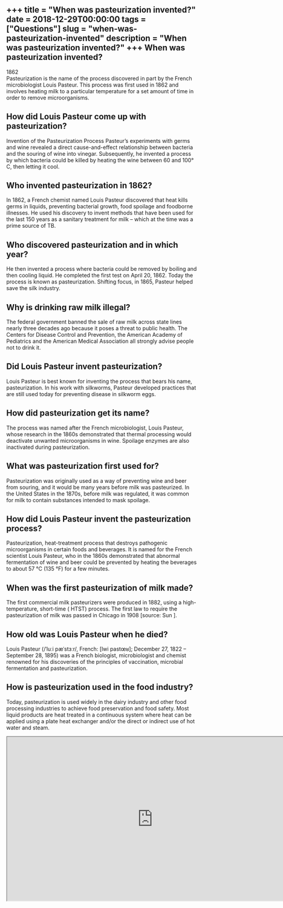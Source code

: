 +++
title = "When was pasteurization invented?"
date = 2018-12-29T00:00:00
tags = ["Questions"]
slug = "when-was-pasteurization-invented"
description = "When was pasteurization invented?"
+++
When was pasteurization invented?
---------------------------------

1862  
Pasteurization is the name of the process discovered in part by the French microbiologist Louis Pasteur. This process was first used in 1862 and involves heating milk to a particular temperature for a set amount of time in order to remove microorganisms.

How did Louis Pasteur come up with pasteurization?
--------------------------------------------------

Invention of the Pasteurization Process Pasteur’s experiments with germs and wine revealed a direct cause-and-effect relationship between bacteria and the souring of wine into vinegar. Subsequently, he invented a process by which bacteria could be killed by heating the wine between 60 and 100° C, then letting it cool.

Who invented pasteurization in 1862?
------------------------------------

In 1862, a French chemist named Louis Pasteur discovered that heat kills germs in liquids, preventing bacterial growth, food spoilage and foodborne illnesses. He used his discovery to invent methods that have been used for the last 150 years as a sanitary treatment for milk – which at the time was a prime source of TB.

Who discovered pasteurization and in which year?
------------------------------------------------

He then invented a process where bacteria could be removed by boiling and then cooling liquid. He completed the first test on April 20, 1862. Today the process is known as pasteurization. Shifting focus, in 1865, Pasteur helped save the silk industry.

Why is drinking raw milk illegal?
---------------------------------

The federal government banned the sale of raw milk across state lines nearly three decades ago because it poses a threat to public health. The Centers for Disease Control and Prevention, the American Academy of Pediatrics and the American Medical Association all strongly advise people not to drink it.

Did Louis Pasteur invent pasteurization?
----------------------------------------

Louis Pasteur is best known for inventing the process that bears his name, pasteurization. In his work with silkworms, Pasteur developed practices that are still used today for preventing disease in silkworm eggs.

How did pasteurization get its name?
------------------------------------

The process was named after the French microbiologist, Louis Pasteur, whose research in the 1860s demonstrated that thermal processing would deactivate unwanted microorganisms in wine. Spoilage enzymes are also inactivated during pasteurization.

What was pasteurization first used for?
---------------------------------------

Pasteurization was originally used as a way of preventing wine and beer from souring, and it would be many years before milk was pasteurized. In the United States in the 1870s, before milk was regulated, it was common for milk to contain substances intended to mask spoilage.

How did Louis Pasteur invent the pasteurization process?
--------------------------------------------------------

Pasteurization, heat-treatment process that destroys pathogenic microorganisms in certain foods and beverages. It is named for the French scientist Louis Pasteur, who in the 1860s demonstrated that abnormal fermentation of wine and beer could be prevented by heating the beverages to about 57 °C (135 °F) for a few minutes.

When was the first pasteurization of milk made?
-----------------------------------------------

The first commercial milk pasteurizers were produced in 1882, using a high-temperature, short-time ( HTST) process. The first law to require the pasteurization of milk was passed in Chicago in 1908 \[source: Sun \].

How old was Louis Pasteur when he died?
---------------------------------------

Louis Pasteur (/ˈluːi pæˈstɜːr/, French: \[lwi pastœʁ\]; December 27, 1822 – September 28, 1895) was a French biologist, microbiologist and chemist renowned for his discoveries of the principles of vaccination, microbial fermentation and pasteurization.

How is pasteurization used in the food industry?
------------------------------------------------

Today, pasteurization is used widely in the dairy industry and other food processing industries to achieve food preservation and food safety. Most liquid products are heat treated in a continuous system where heat can be applied using a plate heat exchanger and/or the direct or indirect use of hot water and steam.

<iframe allow="accelerometer; autoplay; clipboard-write; encrypted-media; gyroscope; picture-in-picture" allowfullscreen="" class="__youtube_prefs__  epyt-is-override  no-lazyload" data-no-lazy="1" data-origheight="433" data-origwidth="770" data-skipgform_ajax_framebjll="" height="433" id="_ytid_15511" loading="lazy" src="https://www.youtube.com/embed/qIHnCleRDr4?enablejsapi=1&autoplay=0&cc_load_policy=0&cc_lang_pref=&iv_load_policy=1&loop=0&modestbranding=0&rel=1&fs=1&playsinline=0&autohide=2&theme=dark&color=red&controls=1&" title="YouTube player" width="770"></iframe>